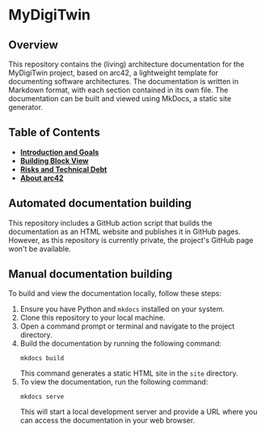 # MyDigiTwin

## Overview

This repository contains the (living) architecture documentation for the MyDigiTwin project, based on arc42, a lightweight template for documenting software architectures. The documentation is written in Markdown format, with each section contained in its own file. The documentation can be built and viewed using MkDocs, a static site generator.

## Table of Contents

- [**Introduction and Goals**](docs/01.Introduction%20and%20Goals.md)
- [**Building Block View**](docs/05.Building%20Block%20View.md)
- [**Risks and Technical Debt**](docs/11.Risks%20and%20Technical%20Debt.md)
- [**About arc42**](docs/Aboutarc42.md)


<!--
1. [**Introduction and Goals**](docs/01.Introduction%20and%20Goals.md)
2. [**WIP** - Architecture Constraints](docs/02.Architecture%20Constraints.md)
3. [**WIP** Context and Scope](docs/03.Context%20and%20scope.md)
4. [**WIP** Solution Strategy](docs/04.Solution%20Strategy.md)
5. [**Building Block View**](docs/05.Building%20Block%20View.md)
6. [**WIP** Runtime View](docs/06.Runtime%20View.md)
7. [**WIP** Deployment View](docs/07.Deployment%20View.md)
8. [**WIP** Cross-cutting Concepts](docs/08.Crosscutting%20Concepts.md)
9. [**WIP** Architecture Decisions](docs/09.Architecture%20Decisions.md)
10. [**WIP** Quality Requirements](docs/10.Quality%20Requirements.md)
11. [**Risks and Technical Debt**](docs/11.Risks%20and%20Technical%20Debt.md)
12. [**Glossary**](docs/12.Glossary.md)
13. [**About arc42**](docs/Aboutarc42.md)
-->



## Automated documentation building

This repository includes a GitHub action script that builds the documentation as an HTML website and publishes it in GitHub pages. However, as this repository is currently private, the project's GitHub page won't be available.

## Manual documentation building

To build and view the documentation locally, follow these steps:

1. Ensure you have Python and `mkdocs` installed on your system.
2. Clone this repository to your local machine.
3. Open a command prompt or terminal and navigate to the project directory.
4. Build the documentation by running the following command:
   ```
   mkdocs build
   ```
   This command generates a static HTML site in the `site` directory.
6. To view the documentation, run the following command:
   ```
   mkdocs serve
   ```
   This will start a local development server and provide a URL where you can access the documentation in your web browser.
